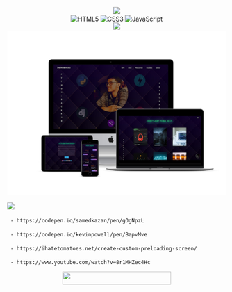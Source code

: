 <div align="center"> 
  <p align='center'> 
   <img src="https://img.shields.io/badge/Swarnabha-Portfolio-darkviolet?style=for-the-badge" /><br>
   <img alt="HTML5" src="https://img.shields.io/badge/html5-%23E34F26.svg?&style=for-the-badge&logo=html5&logoColor=white"/>
   <img alt="CSS3" src="https://img.shields.io/badge/css3-%231572B6.svg?&style=for-the-badge&logo=css3&logoColor=white"/>
   <img alt="JavaScript" src="https://img.shields.io/badge/javascript-%23323330.svg?&style=for-the-badge&logo=javascript&logoColor=%23F7DF1E"/><br>
    <img src="https://img.shields.io/badge/Backend%20-%20DJANGO-darkgreen?style=for-the-badge" />
    <img src="mockups/mockup1.jpg"/>
  </p>
 </div> 
 
  <p align='left'>
     <img src="https://img.shields.io/badge/References-red?style=for-the-badge">
    
     - https://codepen.io/samedkazan/pen/gOgNpzL
     
     - https://codepen.io/kevinpowell/pen/BapvMve
     
     - https://ihatetomatoes.net/create-custom-preloading-screen/

     - https://www.youtube.com/watch?v=8r1MHZec4Hc


  </p>   
     

 
  <div align="center">
  <img src="https://img.shields.io/badge/Please%20star%20if%20you%20like%20it-slateblue?logo=Southwest%20Airlines&style=for-the-badge" width="250" height="30"/>
 </div>
 
 

